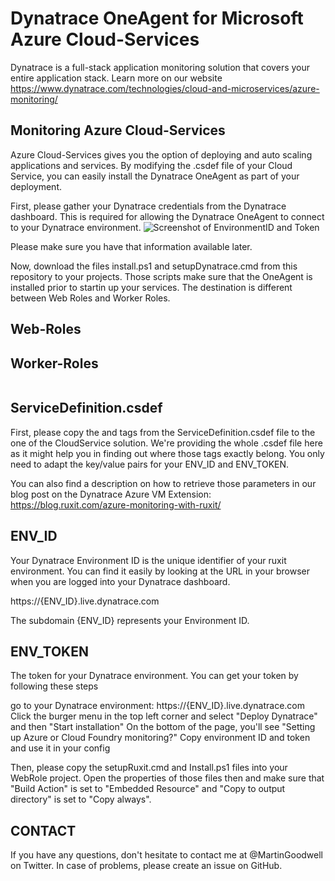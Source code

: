 Dynatrace OneAgent for Microsoft Azure Cloud-Services
========================================

Dynatrace is a full-stack application monitoring solution that covers your entire application stack. Learn more on our website https://www.dynatrace.com/technologies/cloud-and-microservices/azure-monitoring/

Monitoring Azure Cloud-Services
-------------------------------
Azure Cloud-Services gives you the option of deploying and auto scaling applications and services.
By modifying the .csdef file of your Cloud Service, you can easily install the Dynatrace OneAgent as part of your deployment.

First, please gather your Dynatrace credentials from the Dynatrace dashboard. This is required for allowing the Dynatrace OneAgent to connect to your Dynatrace environment.
![Screenshot of EnvironmentID and Token]()

Please make sure you have that information available later.

Now, download the files install.ps1 and setupDynatrace.cmd from this repository to your projects. Those scripts make sure that the OneAgent is installed prior to startin up your services. The destination is different between Web Roles and Worker Roles.

Web-Roles
---------

Worker-Roles
------------

![]()


ServiceDefinition.csdef
-----------------------



First, please copy the <LocalResources> and <Startup> tags from the ServiceDefinition.csdef file to the one of the CloudService solution. We're providing the whole .csdef file here as it might help you in finding out where those tags exactly belong.
You only need to adapt the key/value pairs for your ENV_ID and ENV_TOKEN.

You can also find a description on how to retrieve those parameters in our blog post on the Dynatrace Azure VM Extension: https://blog.ruxit.com/azure-monitoring-with-ruxit/

ENV_ID
------------
Your Dynatrace Environment ID is the unique identifier of your ruxit environment. You can find it easily by looking at the URL in your browser when you are logged into your Dynatrace dashboard.

https://{ENV_ID}.live.dynatrace.com

The subdomain {ENV_ID} represents your Environment ID.

ENV_TOKEN
-----------
The token for your Dynatrace environment. You can get your token by following these steps

go to your Dynatrace environment: https://{ENV_ID}.live.dynatrace.com
Click the burger menu in the top left corner and select "Deploy Dynatrace" and then "Start installation"
On the bottom of the page, you'll see "Setting up Azure or Cloud Foundry monitoring?"
Copy environment ID and token and use it in your config

Then, please copy the setupRuxit.cmd and Install.ps1 files into your WebRole project. Open the properties of those files then and make sure that "Build Action" is set to "Embedded Resource" and "Copy to output directory" is set to "Copy always".


CONTACT
-------
If you have any questions, don't hesitate to contact me at @MartinGoodwell on Twitter.
In case of problems, please create an issue on GitHub.
